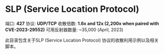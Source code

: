 # SLP (Service Location Protocol)

端口: **427**
协议: **UDP/TCP**
收散倍数: **1.6x and 12x (2,200x when paired with CVE-2023-29552)**
可用反射器数量: ~35,000 (April, 2023)

此目录包含关于SLP (Service Location Protocol) 协议的收散利用示例以及相关脚本。
